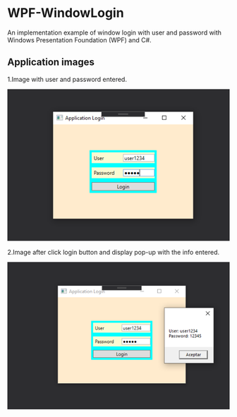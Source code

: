 # WPF-WindowLogin
An implementation example of window login with user and password with Windows Presentation Foundation (WPF) and C#.



## Application images

1.Image with user and password entered.

![Image1](https://github.com/jke94/WPF-WindowLogin/blob/dev/LoginImage.PNG)

2.Image after click login button and display pop-up with the info entered.

![Image2](https://github.com/jke94/WPF-WindowLogin/blob/dev/LoginImageDemostration.PNG)